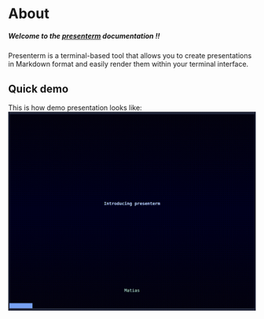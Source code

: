 # About

##### Welcome to the [presenterm][github] documentation !!

Presenterm is a terminal-based tool that allows you to create presentations in
Markdown format and easily render them within your terminal interface.

## Quick demo
This is how demo presentation looks like: 
![demo]


<!-- Links -->
[github]: https://github.com/mfontanini/presenterm/
[demo]: ./assets/demo.gif
